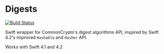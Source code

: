 # Digests
[![Build Status](https://travis-ci.org/glessard/digests.svg?branch=master)](https://travis-ci.org/glessard/digests)

Swift wrapper for CommonCrypto's digest algorithms API, inspired by Swift 4.2's improved `Hashable` and `Hasher` API.

Works with Swift 4.1 and 4.2
